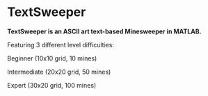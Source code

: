 # TextSweeper

**TextSweeper is an ASCII art text-based Minesweeper in MATLAB.**


Featuring 3 different level difficulties:

   Beginner (10x10 grid, 10 mines)
  
   Intermediate (20x20 grid, 50 mines)
  
   Expert (30x20 grid, 100 mines)

